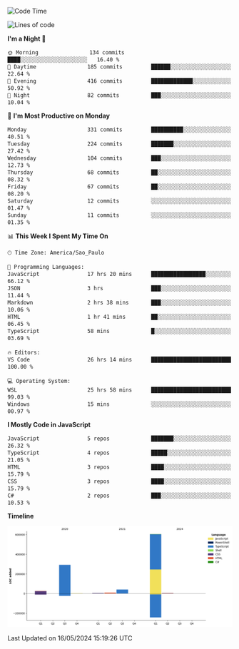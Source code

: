 <!--START_SECTION:waka-->
![Code Time](http://img.shields.io/badge/Code%20Time-2%2C505%20hrs%2038%20mins-blue)

![Lines of code](https://img.shields.io/badge/From%20Hello%20World%20I%27ve%20Written-977.7%20thousand%20lines%20of%20code-blue)

**I'm a Night 🦉** 

```text
🌞 Morning                134 commits         ████░░░░░░░░░░░░░░░░░░░░░   16.40 % 
🌆 Daytime                185 commits         ██████░░░░░░░░░░░░░░░░░░░   22.64 % 
🌃 Evening                416 commits         █████████████░░░░░░░░░░░░   50.92 % 
🌙 Night                  82 commits          ███░░░░░░░░░░░░░░░░░░░░░░   10.04 % 
```
📅 **I'm Most Productive on Monday** 

```text
Monday                   331 commits         ██████████░░░░░░░░░░░░░░░   40.51 % 
Tuesday                  224 commits         ███████░░░░░░░░░░░░░░░░░░   27.42 % 
Wednesday                104 commits         ███░░░░░░░░░░░░░░░░░░░░░░   12.73 % 
Thursday                 68 commits          ██░░░░░░░░░░░░░░░░░░░░░░░   08.32 % 
Friday                   67 commits          ██░░░░░░░░░░░░░░░░░░░░░░░   08.20 % 
Saturday                 12 commits          ░░░░░░░░░░░░░░░░░░░░░░░░░   01.47 % 
Sunday                   11 commits          ░░░░░░░░░░░░░░░░░░░░░░░░░   01.35 % 
```


📊 **This Week I Spent My Time On** 

```text
🕑︎ Time Zone: America/Sao_Paulo

💬 Programming Languages: 
JavaScript               17 hrs 20 mins      █████████████████░░░░░░░░   66.12 % 
JSON                     3 hrs               ███░░░░░░░░░░░░░░░░░░░░░░   11.44 % 
Markdown                 2 hrs 38 mins       ███░░░░░░░░░░░░░░░░░░░░░░   10.06 % 
HTML                     1 hr 41 mins        ██░░░░░░░░░░░░░░░░░░░░░░░   06.45 % 
TypeScript               58 mins             █░░░░░░░░░░░░░░░░░░░░░░░░   03.69 % 

🔥 Editors: 
VS Code                  26 hrs 14 mins      █████████████████████████   100.00 % 

💻 Operating System: 
WSL                      25 hrs 58 mins      █████████████████████████   99.03 % 
Windows                  15 mins             ░░░░░░░░░░░░░░░░░░░░░░░░░   00.97 % 
```

**I Mostly Code in JavaScript** 

```text
JavaScript               5 repos             ███████░░░░░░░░░░░░░░░░░░   26.32 % 
TypeScript               4 repos             █████░░░░░░░░░░░░░░░░░░░░   21.05 % 
HTML                     3 repos             ████░░░░░░░░░░░░░░░░░░░░░   15.79 % 
CSS                      3 repos             ████░░░░░░░░░░░░░░░░░░░░░   15.79 % 
C#                       2 repos             ███░░░░░░░░░░░░░░░░░░░░░░   10.53 % 
```



**Timeline**

![Lines of Code chart](https://raw.githubusercontent.com/jonhoffmam/jonhoffmam/master/assets/bar_graph.png)


 Last Updated on 16/05/2024 15:19:26 UTC
<!--END_SECTION:waka-->
